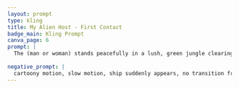 ```yaml
---
layout: prompt
type: kling
title: My Alien Host - First Contact
badge_main: Kling Prompt
canva_page: 6
prompt: |
  The (man or woman) stands peacefully in a lush, green jungle clearing at twilight, gazing upward toward a glowing magenta light source breaking through the clouds. This light, which initially resembles a radiant sunset, begins to shift and intensify in color and form. Slowly and organically, it reveals itself to be a descending alien spacecraft—its shape emerging gradually from the radiant glow like a celestial being. The transformation is seamless: energy filaments unfold around the ship’s curved form as it gently pierces the mist, glowing with concentric rings of magenta and violet light. The man’s expression grows into one of warmth and calm happiness, his body relaxed, his hands rising slightly in a natural, intuitive motion of welcome and wonder. As the ship draws closer, the lighting on his face subtly changes, reflecting the ship’s radiance. The scene feels serene and awe-inspiring, like a benevolent arrival from an ancient, intelligent race. Natural and realistic motion throughout, with subtle cinematic camera movement enhancing the emotional moment.
  
negative_prompt: | 
  cartoony motion, slow motion, ship suddenly appears, no transition from light source, jitter, stiff body, blank facial expression, abrupt entrance, unrealistic glow, low detail clouds, synthetic animation look
---
```

